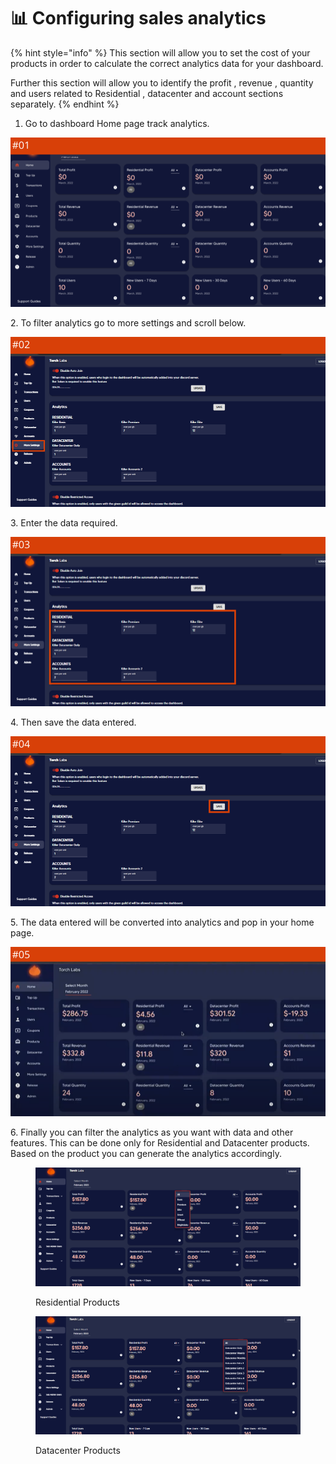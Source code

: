 # 📊 Configuring sales analytics

{% hint style="info" %}
This section will allow you to set the cost of your products in order to calculate the correct analytics data for your dashboard.

Further this section will allow you to identify the profit , revenue , quantity and users related to Residential , datacenter and account sections separately.&#x20;
{% endhint %}

1. Go to dashboard Home page track analytics.

![](<../.gitbook/assets/1 (62) (1).png>)

2\. To filter analytics go to more settings and scroll below.

![](<../.gitbook/assets/1 (63).png>)

3\. Enter the data required.

![](<../.gitbook/assets/1 (64) (7).png>)

4\. Then save the data entered.

![](<../.gitbook/assets/1 (65) (2).png>)

5\. The data entered will be converted into analytics and pop in your home page.

![](<../.gitbook/assets/1 (66) (4).png>)

6\. Finally you can filter the analytics as you want with data and other features. This can be done only for Residential and Datacenter products. Based on the product you can generate the analytics accordingly.

<figure><img src="../.gitbook/assets/x (3).png" alt=""><figcaption><p>Residential Products</p></figcaption></figure>

<figure><img src="../.gitbook/assets/y (1).png" alt=""><figcaption><p>Datacenter Products</p></figcaption></figure>
